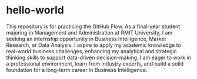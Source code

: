 # hello-world
This repository is for practicing the GitHub Flow.
As a final-year student majoring in Management and Administration at RMIT University, I am seeking an internship opportunity in Business Intelligence, Market Research, or Data Analysis. I aspire to apply my academic knowledge to real-world business challenges, enhancing my analytical and strategic thinking skills to support data-driven decision-making. I am eager to work in a professional environment, learn from industry experts, and build a solid foundation for a long-term career in Business Intelligence.

